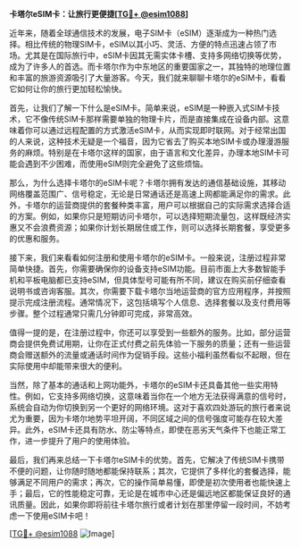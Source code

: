 **卡塔尔eSIM卡：让旅行更便捷[[TG💪+ @esim1088](https://t.me/s/esim1088)]**

近年来，随着全球通信技术的发展，电子SIM卡（eSIM）逐渐成为一种热门选择。相比传统的物理SIM卡，eSIM以其小巧、灵活、方便的特点迅速占领了市场。尤其是在国际旅行中，eSIM卡因其无需实体卡槽、支持多网络切换等优势，成为了许多人的首选。而卡塔尔作为中东地区的重要国家之一，其独特的地理位置和丰富的旅游资源吸引了大量游客。今天，我们就来聊聊卡塔尔的eSIM卡，看看它如何让你的旅行更加轻松愉快。

首先，让我们了解一下什么是eSIM卡。简单来说，eSIM是一种嵌入式SIM卡技术，它不像传统SIM卡那样需要单独的物理卡片，而是直接集成在设备内部。这意味着你可以通过远程配置的方式激活eSIM卡，从而实现即时联网。对于经常出国的人来说，这种技术无疑是一个福音，因为它省去了购买本地SIM卡或办理漫游服务的麻烦。特别是在卡塔尔这样的国家，由于语言和文化差异，办理本地SIM卡可能会遇到不少困难，而使用eSIM则完全避免了这些烦恼。

那么，为什么选择卡塔尔的eSIM卡呢？卡塔尔拥有发达的通信基础设施，其移动网络覆盖范围广、信号稳定，无论是日常通话还是高速上网都能满足你的需求。此外，卡塔尔的运营商提供的套餐种类丰富，用户可以根据自己的实际需求选择合适的方案。例如，如果你只是短期访问卡塔尔，可以选择短期流量包，这样既经济实惠又不会浪费资源；如果你计划长期居住或工作，则可以选择长期套餐，享受更多的优惠和服务。

接下来，我们来看看如何注册和使用卡塔尔的eSIM卡。一般来说，注册过程非常简单快捷。首先，你需要确保你的设备支持eSIM功能。目前市面上大多数智能手机和平板电脑都已支持eSIM，但具体型号可能有所不同，建议在购买前仔细查看说明书或咨询客服。其次，你需要下载卡塔尔当地运营商的官方应用程序，并按照提示完成注册流程。通常情况下，这包括填写个人信息、选择套餐以及支付费用等步骤。整个过程通常只需几分钟即可完成，非常高效。

值得一提的是，在注册过程中，你还可以享受到一些额外的服务。比如，部分运营商会提供免费试用期，让你在正式付费之前先体验一下服务的质量；还有一些运营商会赠送额外的流量或通话时间作为促销手段。这些小福利虽然看似不起眼，但在实际使用中却能带来很大的便利。

当然，除了基本的通话和上网功能外，卡塔尔的eSIM卡还具备其他一些实用特性。例如，它支持多网络切换，这意味着当你在一个地方无法获得满意的信号时，系统会自动为你切换到另一个更好的网络环境。这对于喜欢四处游玩的旅行者来说尤为重要，因为卡塔尔地势平坦开阔，不同区域之间的信号强度可能存在较大差异。此外，eSIM卡还具有防水、防尘等特点，即使在恶劣天气条件下也能正常工作，进一步提升了用户的使用体验。

最后，我们再来总结一下卡塔尔eSIM卡的优势。首先，它解决了传统SIM卡携带不便的问题，让你随时随地都能保持联系；其次，它提供了多样化的套餐选择，能够满足不同用户的需求；再次，它的操作简单易懂，即使是初次使用者也能快速上手；最后，它的性能稳定可靠，无论是在城市中心还是偏远地区都能保证良好的通讯质量。因此，如果你即将前往卡塔尔旅行或者计划在那里停留一段时间，不妨考虑一下使用eSIM卡吧！

[[TG💪+ @esim1088](https://t.me/s/esim1088) ![Image](https://i.postimg.cc/4NQfJmqS/Snipaste-2025-05-13-00-14-12.png)]